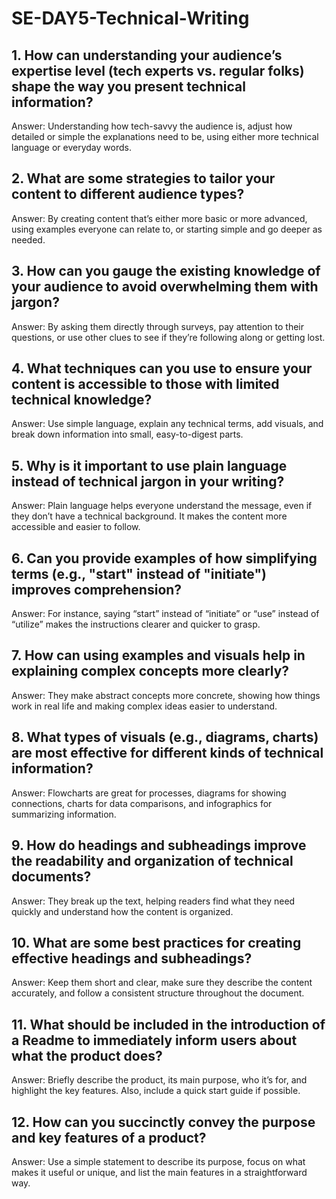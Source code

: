 # SE-DAY5-Technical-Writing
## 1. How can understanding your audience’s expertise level (tech experts vs. regular folks) shape the way you present technical information?
Answer:
Understanding how tech-savvy the audience is, adjust how detailed or simple the explanations need to be, using either more technical language or everyday words.

## 2. What are some strategies to tailor your content to different audience types?
Answer:
By creating content that’s either more basic or more advanced, using examples everyone can relate to, or starting simple and go deeper as needed.
## 3. How can you gauge the existing knowledge of your audience to avoid overwhelming them with jargon?
Answer:
By asking them directly through surveys, pay attention to their questions, or use other clues to see if they’re following along or getting lost.
## 4. What techniques can you use to ensure your content is accessible to those with limited technical knowledge?
Answer:
Use simple language, explain any technical terms, add visuals, and break down information into small, easy-to-digest parts.
## 5. Why is it important to use plain language instead of technical jargon in your writing?
Answer:
Plain language helps everyone understand the message, even if they don’t have a technical background. It makes the content more accessible and easier to follow.
## 6. Can you provide examples of how simplifying terms (e.g., "start" instead of "initiate") improves comprehension?
Answer:
For instance, saying “start” instead of “initiate” or “use” instead of “utilize” makes the instructions clearer and quicker to grasp.
## 7. How can using examples and visuals help in explaining complex concepts more clearly?
Answer:
They make abstract concepts more concrete, showing how things work in real life and making complex ideas easier to understand.
## 8. What types of visuals (e.g., diagrams, charts) are most effective for different kinds of technical information?
Answer:
Flowcharts are great for processes, diagrams for showing connections, charts for data comparisons, and infographics for summarizing information.
## 9. How do headings and subheadings improve the readability and organization of technical documents?
Answer:
They break up the text, helping readers find what they need quickly and understand how the content is organized.
## 10. What are some best practices for creating effective headings and subheadings?
Answer:
Keep them short and clear, make sure they describe the content accurately, and follow a consistent structure throughout the document.
## 11. What should be included in the introduction of a Readme to immediately inform users about what the product does?
Answer:
Briefly describe the product, its main purpose, who it’s for, and highlight the key features. Also, include a quick start guide if possible.
## 12. How can you succinctly convey the purpose and key features of a product?
Answer:
Use a simple statement to describe its purpose, focus on what makes it useful or unique, and list the main features in a straightforward way.


